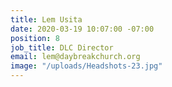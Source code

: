 ```yaml
---
title: Lem Usita
date: 2020-03-19 10:07:00 -07:00
position: 8
job_title: DLC Director
email: lem@daybreakchurch.org
image: "/uploads/Headshots-23.jpg"
---
```


